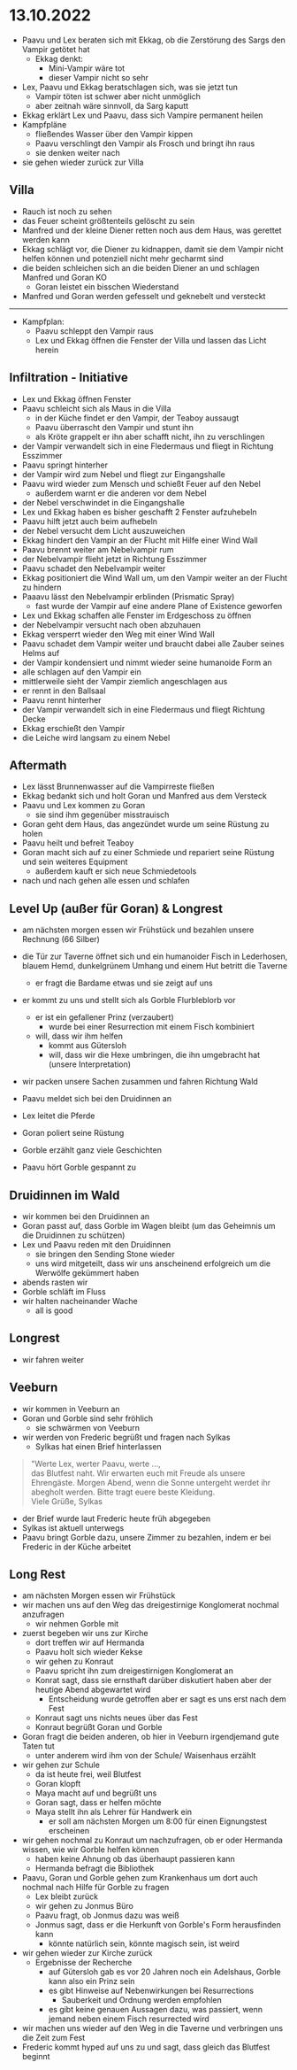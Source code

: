 # 13.10.2022
- Paavu und Lex beraten sich mit Ekkag, ob die Zerstörung des Sargs den Vampir getötet hat
    - Ekkag denkt:
        - Mini-Vampir wäre tot
        - dieser Vampir nicht so sehr
- Lex, Paavu und Ekkag beratschlagen sich, was sie jetzt tun
    - Vampir töten ist schwer aber nicht unmöglich
    - aber zeitnah wäre sinnvoll, da Sarg kaputt
- Ekkag erklärt Lex und Paavu, dass sich Vampire permanent heilen
- Kampfpläne
    - fließendes Wasser über den Vampir kippen
    - Paavu verschlingt den Vampir als Frosch und bringt ihn raus
    - sie denken weiter nach
- sie gehen wieder zurück zur Villa

## Villa
- Rauch ist noch zu sehen
- das Feuer scheint größtenteils gelöscht zu sein
- Manfred und der kleine Diener retten noch aus dem Haus, was gerettet werden kann
- Ekkag schlägt vor, die Diener zu kidnappen, damit sie dem Vampir nicht helfen können und potenziell nicht mehr gecharmt sind
- die beiden schleichen sich an die beiden Diener an und schlagen Manfred und Goran KO
    - Goran leistet ein bisschen Wiederstand
- Manfred und Goran werden gefesselt und geknebelt und versteckt
---
- Kampfplan:
    - Paavu schleppt den Vampir raus
    - Lex und Ekkag öffnen die Fenster der Villa und lassen das Licht herein

## Infiltration - Initiative
- Lex und Ekkag öffnen Fenster
- Paavu schleicht sich als Maus in die Villa
    - in der Küche findet er den Vampir, der Teaboy aussaugt
    - Paavu überrascht den Vampir und stunt ihn
    - als Kröte grappelt er ihn aber schafft nicht, ihn zu verschlingen
- der Vampir verwandelt sich in eine Fledermaus und fliegt in Richtung Esszimmer
- Paavu springt hinterher
- der Vampir wird zum Nebel und fliegt zur Eingangshalle
- Paavu wird wieder zum Mensch und schießt Feuer auf den Nebel
    - außerdem warnt er die anderen vor dem Nebel
- der Nebel verschwindet in die Eingangshalle
- Lex und Ekkag haben es bisher geschafft 2 Fenster aufzuhebeln
- Paavu hilft jetzt auch beim aufhebeln
- der Nebel versucht dem Licht auszuweichen
- Ekkag hindert den Vampir an der Flucht mit Hilfe einer Wind Wall
- Paavu brennt weiter am Nebelvampir rum
- der Nebelvampir flieht jetzt in Richtung Esszimmer
- Paavu schadet den Nebelvampir weiter
- Ekkag positioniert die Wind Wall um, um den Vampir weiter an der Flucht zu hindern
- Paaavu lässt den Nebelvampir erblinden (Prismatic Spray)
    - fast wurde der Vampir auf eine andere Plane of Existence geworfen
- Lex und Ekkag schaffen alle Fenster im Erdgeschoss zu öffnen
- der Nebelvampir versucht nach oben abzuhauen
- Ekkag versperrt wieder den Weg mit einer Wind Wall
- Paavu schadet dem Vampir weiter und braucht dabei alle Zauber seines Helms auf
- der Vampir kondensiert und nimmt wieder seine humanoide Form an
- alle schlagen auf den Vampir ein
- mittlerweile sieht der Vampir ziemlich angeschlagen aus
- er rennt in den Ballsaal
- Paavu rennt hinterher
- der Vampir verwandelt sich in eine Fledermaus und fliegt Richtung Decke
- Ekkag erschießt den Vampir
- die Leiche wird langsam zu einem Nebel

## Aftermath
- Lex lässt Brunnenwasser auf die Vampirreste fließen
- Ekkag bedankt sich und holt Goran und Manfred aus dem Versteck
- Paavu und Lex kommen zu Goran
    - sie sind ihm gegenüber misstrauisch
- Goran geht dem Haus, das angezündet wurde um seine Rüstung zu holen
- Paavu heilt und befreit Teaboy
- Goran macht sich auf zu einer Schmiede und repariert seine Rüstung und sein weiteres Equipment
    - außerdem kauft er sich neue Schmiedetools
- nach und nach gehen alle essen und schlafen

## Level Up (außer für Goran) & Longrest
- am nächsten morgen essen wir Frühstück und bezahlen unsere Rechnung (66 Silber)
- die Tür zur Taverne öffnet sich und ein humanoider Fisch in Lederhosen, blauem Hemd, dunkelgrünem Umhang und einem Hut betritt die Taverne
    - er fragt die Bardame etwas und sie zeigt auf uns
- er kommt zu uns und stellt sich als Gorble Flurbleblorb vor
    - er ist ein gefallener Prinz (verzaubert)
        - wurde bei einer Resurrection mit einem Fisch kombiniert
    - will, dass wir ihm helfen
        - kommt aus Gütersloh
        - will, dass wir die Hexe umbringen, die ihn umgebracht hat (unsere Interpretation)
- wir packen unsere Sachen zusammen und fahren Richtung Wald
- Paavu meldet sich bei den Druidinnen an

- Lex leitet die Pferde
- Goran poliert seine Rüstung
- Gorble erzählt ganz viele Geschichten
- Paavu hört Gorble gespannt zu

## Druidinnen im Wald
- wir kommen bei den Druidinnen an
- Goran passt auf, dass Gorble im Wagen bleibt (um das Geheimnis um die Druidinnen zu schützen)
- Lex und Paavu reden mit den Druidinnen
    - sie bringen den Sending Stone wieder
    - uns wird mitgeteilt, dass wir uns anscheinend erfolgreich um die Werwölfe gekümmert haben
- abends rasten wir
- Gorble schläft im Fluss
- wir halten nacheinander Wache
    - all is good

## Longrest
- wir fahren weiter

## Veeburn
- wir kommen in Veeburn an
- Goran und Gorble sind sehr fröhlich
    - sie schwärmen von Veeburn
- wir werden von Frederic begrüßt und fragen nach Sylkas
    - Sylkas hat einen Brief hinterlassen
> "Werte Lex, werter Paavu, werte ...,\
> das Blutfest naht. Wir erwarten euch mit Freude als unsere Ehrengäste. 
> Morgen Abend, wenn die Sonne untergeht werdet ihr abegholt werden.
> Bitte tragt euere beste Kleidung.\
> Viele Grüße, Sylkas

- der Brief wurde laut Frederic heute früh abgegeben
- Sylkas ist aktuell unterwegs
- Paavu bringt Gorble dazu, unsere Zimmer zu bezahlen, indem er bei Frederic in der Küche arbeitet

## Long Rest
- am nächsten Morgen essen wir Frühstück
- wir machen uns auf den Weg das dreigestirnige Konglomerat nochmal anzufragen
    - wir nehmen Gorble mit
- zuerst begeben wir uns zur Kirche
    - dort treffen wir auf Hermanda
    - Paavu holt sich wieder Kekse
    - wir gehen zu Konraut
    - Paavu spricht ihn zum dreigestirnigen Konglomerat an
    - Konrat sagt, dass sie ernsthaft darüber diskutiert haben aber der heutige Abend abgewartet wird
        - Entscheidung wurde getroffen aber er sagt es uns erst nach dem Fest
    - Konraut sagt uns nichts neues über das Fest
    - Konraut begrüßt Goran und Gorble
- Goran fragt die beiden anderen, ob hier in Veeburn irgendjemand gute Taten tut
    - unter anderem wird ihm von der Schule/ Waisenhaus erzählt
- wir gehen zur Schule
    - da ist heute frei, weil Blutfest
    - Goran klopft
    - Maya macht auf und begrüßt uns
    - Goran sagt, dass er helfen möchte
    - Maya stellt ihn als Lehrer für Handwerk ein
        - er soll am nächsten Morgen um 8:00 für einen Eignungstest erscheinen
- wir gehen nochmal zu Konraut um nachzufragen, ob er oder Hermanda wissen, wie wir Gorble helfen können
    - haben keine Ahnung ob das überhaupt passieren kann
    - Hermanda befragt die Bibliothek
- Paavu, Goran und Gorble gehen zum Krankenhaus um dort auch nochmal nach Hilfe für Gorble zu fragen
    - Lex bleibt zurück
    - wir gehen zu Jonmus Büro
    - Paavu fragt, ob Jonmus dazu was weiß
    - Jonmus sagt, dass er die Herkunft von Gorble's Form herausfinden kann
        - könnte natürlich sein, könnte magisch sein, ist weird
- wir gehen wieder zur Kirche zurück
    - Ergebnisse der Recherche
        - auf Gütersloh gab es vor 20 Jahren noch ein Adelshaus, Gorble kann also ein Prinz sein
        - es gibt Hinweise auf Nebenwirkungen bei Resurrections
            - Sauberkeit und Ordnung werden empfohlen
        - es gibt keine genauen Aussagen dazu, was passiert, wenn jemand neben einem Fisch resurrected wird
- wir machen uns wieder auf den Weg in die Taverne und verbringen uns die Zeit zum Fest
- Frederic kommt hyped auf uns zu und sagt, dass gleich das Blutfest beginnt